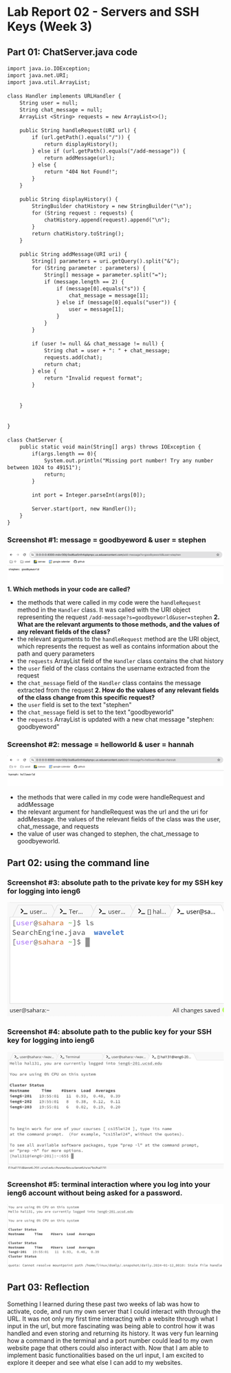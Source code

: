 # Lab Report 02 - Servers and SSH Keys (Week 3)

## Part 01: ChatServer.java code

```
import java.io.IOException;
import java.net.URI;
import java.util.ArrayList;

class Handler implements URLHandler {
    String user = null;
    String chat_message = null;
    ArrayList <String> requests = new ArrayList<>();
    
    public String handleRequest(URI url) {
        if (url.getPath().equals("/")) {
            return displayHistory();
        } else if (url.getPath().equals("/add-message")) {
            return addMessage(url);
        } else {
            return "404 Not Found!";
        }
    }

    public String displayHistory() {
        StringBuilder chatHistory = new StringBuilder("\n");
        for (String request : requests) { 
            chatHistory.append(request).append("\n");
        }
        return chatHistory.toString();
    }

    public String addMessage(URI uri) {
        String[] parameters = uri.getQuery().split("&");
        for (String parameter : parameters) {
            String[] message = parameter.split("=");
            if (message.length == 2) {
                if (message[0].equals("s")) {
                    chat_message = message[1];
                } else if (message[0].equals("user")) {
                    user = message[1];
                }
            }
        }

        if (user != null && chat_message != null) {
            String chat = user + ": " + chat_message;
            requests.add(chat);
            return chat;
        } else {
            return "Invalid request format";
        }


    }


}

class ChatServer {
    public static void main(String[] args) throws IOException {
        if(args.length == 0){
            System.out.println("Missing port number! Try any number between 1024 to 49151");
            return;
        }

        int port = Integer.parseInt(args[0]);

        Server.start(port, new Handler());
    }
}

```


### Screenshot #1: message = goodbyeword & user = stephen

![Image](lab02_hannah.png)
**1. Which methods in your code are called?**
- the methods that were called in my code were the `handleRequest` method in the `Handler` class. It was called with the URI object representing the request `/add-message?s=goodbyeworld&user=stephen`
**2. What are the relevant arguments to those methods, and the values of any relevant fields of the class?**
- the relevant arguments to the `handleRequest` method are the URI object, which represents the request as well as contains information about the path and query parameters
- the `requests` ArrayList field of the `Handler` class contains the chat history
- the `user` field of the class contains the username extracted from the request
- the `chat_message` field of the `Handler` class contains the message extracted from the request
**2. How do the values of any relevant fields of the class change from this specific request?**
- the `user` field is set to the text "stephen"
- the `chat_message` field is set to the text "goodbyeworld"
- the `requests` ArrayList is updated with a new chat message "stephen: goodbyeword"

### Screenshot #2: message = helloworld & user = hannah

![Image](lab02_stephen.png)
- the methods that were called in my code were handleRequest and addMessage
- the relevant argument for handleRequest was the url and the uri for addMessage. the values of the relevant fields of the class was the user, chat_message, and requests
- the value of user was changed to stephen, the chat_message to goodbyeworld. 

## Part 02: using the command line

### Screenshot #3: absolute path to the private key for my SSH key for logging into ieng6

![Image](lab02_03.png)

### Screenshot #4: absolute path to the public key for your SSH key for logging into ieng6

![Image](lab02_04.png)

### Screenshot #5: terminal interaction where you log into your ieng6 account without being asked for a password.

![Image](lab02_05.png)

## Part 03: Reflection

Something I learned during these past two weeks of lab was how to activate, code, and run my own server that I could interact with through the URL. It was not only my first time interacting with a website through what I input in the url, but more fascinating was being able to control how it was handled and even storing and returning its history. It was very fun learning how a command in the terminal and a port number could lead to my own website page that others could also interact with. Now that I am able to implement basic functionalities based on the url input, I am excited to explore it deeper and see what else I can add to my websites. 


